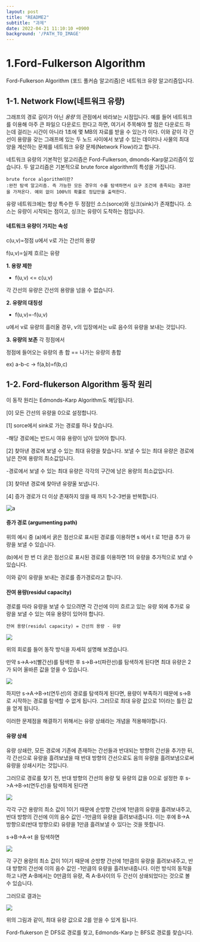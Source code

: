 ```yaml
---
layout: post
title: "README2"
subtitle: "과제"
date: 2022-04-21 11:10:10 +0900
background: '/PATH_TO_IMAGE'
---
```


# 1.Ford-Fulkerson Algorithm 

Ford-Fulkerson Algorithm (포드 풀커슴 알고리즘)은 네트워크 유량 알고리즘입니다. 

## 1-1. Network Flow(네트워크 유량)

그래프의 경로 길이가 아닌 *용량* 의 관점에서 바라보는 시점입니다. 
예를 들어 네트워크를 이용해 아주 큰 파일으 다운로드 한다고 하면, 여기서 주목해야 할 점은 다운로드 하는데 걸리는 시간이 아니라 1초에 몇 MB의 자료를 받을 수 있는가 이다. 이와 같이 각 간선이 용량을 갖는 그래프에 있는 두 노드 사이에서 보낼 수 있는 데이터나 사물의 최대 양을 계산하는 문제를 네트워크 유량 문제(Network Flow)라고 합니다. 

네트워크 유량의 기본적인 알고리즘은 Ford-Fulkerson, dmonds-Karp알고리즘이 있습니다. 두 알고리즘은 기본적으로 brute force algorithm의 특성을 가집니다. 

```
brute force algorithm이란?
:완전 탐색 알고리즘. 즉 가능한 모든 경우의 수를 탐색하면서 요구 조건에 충족되는 결과만을 가져온다. 예외 없이 100%의 확률로 정답만을 출력한다. 
```

유량 네트워크에는 항상 특수한 두 정점인 소스(sorce)와 싱크(sink)가 존재합니다.
소스는 유량이 시작되는 점이고, 싱크는 유량이 도착하는 점입니다. 

#### 네트워크 유량이 가지는 속성

 c(u,v)=정점 u에서 v로 가는 간선의 용량

 f(u,v)=실제 흐르는 유량

**1. 용량 제한**
  * f(u,v) <= c(u,v)

  각 간선의 유량은 간선의 용량을 넘을 수 없습니다.

**2. 유량의 대칭성**
  * f(u,v)=-f(u,v)

  u에서 v로 유량의 흘러올 경우, v의 입장에서는 u로 음수의 유량을 보내는 것입니다. 

**3. 유량의 보존**
  각 정점에서 

  정점에 들어오는 유량의 총 합 == 나가는 유량의 총합

  ex) a-b-c -> f(a,b)=f(b,c)


## 1-2. Ford-flukerson Algorithm 동작 원리 

이 동작 원리는 Edmonds-Karp Algorithm도 해당됩니다. 

[0] 모든 간선의 유량을 0으로 설정합니다.

[1] sorce에서 sink로 가는 경로를 하나 찾습니다.

-해당 경로에는 반드시 여유 용량이 남아 있어야 합니다. 

[2] 찾아낸 경로에 보낼 수 있는 최대 유량을 찾습니다. 보낼 수 있는 최대 유량은 경로에 남은 잔여 용량의 최소값입니다. 

-경로에서 보낼 수 있는 최대 유량은 각각의 구간에 남은 용량의 최소값입니다.

[3] 찾아낸 경로에 찾아낸 유량울 보냅니다. 

[4] 증가 경로가 더 이상 존재하지 않을 때 까지 1-2-3번을 반복합니다.

![a](https://img1.daumcdn.net/thumb/R1280x0/?scode=mtistory2&fname=https%3A%2F%2Fblog.kakaocdn.net%2Fdn%2FbyT0P0%2FbtroZEe2P8Q%2FVltOTPzdlHv0GZxChctbp1%2Fimg.png)

#### 증가 경로 (argumenting path)

  위의 예시 중 (a)에서 굵은 점선으로 표시된 경로를 이용하면 s 에서 t 로 1만큼 추가 유량을 보낼 수 있습니다.

  (b)에서 한 번 더 굵은 점선으로 표시된 경로를 이용하면 1의 유량을 추가적으로 보낼 수 있습니다.

  이와 같이 유량을 보내는 경로를 증가경로라고 합니다. 

#### 잔여 용량(residul capacity)
   
   경로를 따라 유량을 보낼 수 있으려면 각 간선에 이미 흐르고 있는 유량 외에 추가로 유량을 보낼 수 있는 여유 용량이 있어야 합니다. 

   ```
   잔여 용량(residul capacity) = 간선의 용량 - 유량
   ```

![](https://user-images.githubusercontent.com/101469532/164370809-c49abaa0-ff5c-4898-b915-1519c4413640.jpg)

위의 회로를 들어 동작 방식을 자세히 설명해 보겠습니다. 

만약 s->A->t(빨간선)를 탐색한 후 s->B->t(파란선)를 탐색하게 된다면 
최대 유량은 2가 되어 올바른 값을 얻을 수 있습니다. 

![](https://user-images.githubusercontent.com/101469532/164370833-e78358b0-3610-4b6f-9d2a-a07f0186ce1e.jpg)

하지만 s->A->B->t(연두선)의 경로를 탐색하게 된다면, 
용량이 부족하기 때문에 s->B로 시작하는 경로를 탐색할 수 없게 됩니다.
그러므로 최대 유량 값으로 1이라는 틀린 값을 얻게 됩니다. 

이러한 문제점을 해결하기 위해서는 유량 상쇄라는 개념을 적용해야합니다. 

#### 유량 상쇄

  유량 상쇄란, 모든 경로에 기존에 존재하는 간선들과 반대되는 방향의 간선을 추가한 뒤, 각 간선으로 유량을 흘려보냈을 때 반대 방향의 간선으로도 음의 유량을 흘려보냄으로써 유량을 상쇄시키는 것입니다. 
 
그러므로 경로를 찾기 전, 반대 방향의 간선의 용량 및 유량의 값을 0으로 설정한 후 s->A->B->t(연두선)을 탐색하게 된다면 

![](https://user-images.githubusercontent.com/101469532/164370843-d569436b-2654-48ae-b4ce-27abc2736272.jpg)

각각 구간 용량의 최소 값이 1이기 때문에 순방향 간선에 1만큼의 유량을 흘려보내주고, 반대 방향의 간선에 이의 음수 값인 -1만큼의 유량을 흘려보내줍니다. 이는 후에 B->A 방향으로(반대 방향으로) 유량을 1만큼 흘려보낼 수 있다는 것을 뜻합니다. 

s->B->A->t 을 탐색하면

![](https://user-images.githubusercontent.com/101469532/164370871-9a0f7d28-d2ac-48d4-a986-7c36a7b4f193.jpg)

각 구간 용량의 최소 값이 1이기 때문에 순방향 간선에 1만큼의 유량을 흘려보내주고, 반대 방향의 간선에 이의 음수 값인 -1만큼의 유량을 흘려보내줍니다. 이런 방식의 동작을 하고 나면 A-B에서는 0만큼의 유량, 즉 A-B사이의 두 간선이 상쇄되었다는 것으로 볼 수 있습니다. 

그러므로 결과는 

![](https://user-images.githubusercontent.com/101469532/164370876-5433e6d2-2384-430b-bf2f-6785f4b4dc86.jpg)

위의 그림과 같이, 최대 유량 값으로 2를 얻을 수 있게 됩니다. 

Ford-flukerson 은 DFS로 경로를 찾고,
Edmonds-Karp 는 BFS로 경로를 찾습니다. 

